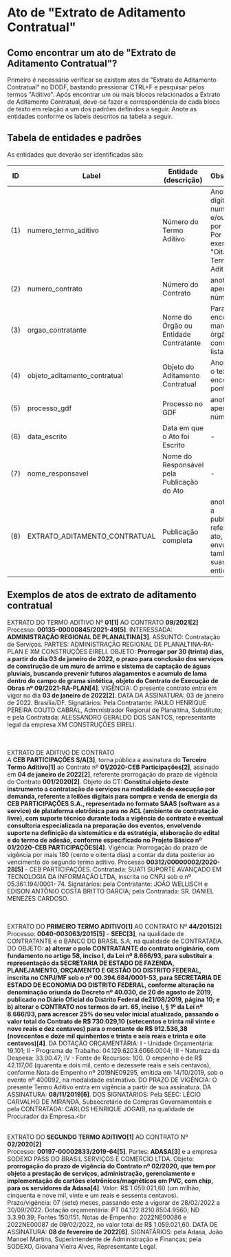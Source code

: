 # Ato de "Extrato de Aditamento Contratual"


## Como encontrar um ato de "Extrato de Aditamento Contratual"?

Primeiro é necessário verificar se existem atos de "Extrato de Aditamento Contratual" no DODF, bastando pressionar CTRL+F e pesquisar pelos termos "Aditivo". Após encontrar um ou mais blocos relacionados a Extrato de Aditamento Contratual, deve-se fazer a correspondência de cada bloco de texto em relação a um dos padrões definidos a seguir. Anote as entidades conforme os labels descritos na tabela a seguir.

## Tabela de entidades e padrões

As entidades que deverão ser identificadas são:

ID | Label | Entidade (descrição)  | Observação
------- | ------- | ------- | ------- 
(1) | numero_termo_aditivo | Número do Termo Aditivo | Anotar os dígitos numéricos e/ou escrito por extenso. Por exemplo, "Oitavo Termo Aditivo"
(2) | numero_contrato | Número do Contrato | anotar apenas os números
(3) | orgao_contratante | Nome do Órgão ou Entidade Contratante | Para encontrar e marcar o órgão, consulte a lista [aqui](../listagem_orgaos.md)
(4) | objeto_aditamento_contratual | Objeto do Aditamento Contratual | Anotar todo o texto até encontrar o ponto final
(5) | processo_gdf | Processo no GDF | anotar apenas os números
(6) | data_escrito | Data em que o Ato foi Escrito | -
(7) | nome_responsavel | Nome do Responsável pela Publicação do Ato | -
(8) | EXTRATO_ADITAMENTO_CONTRATUAL | Publicação completa | anotar toda a publicação referente ao ato, envolvendo também as suas entidades


## Exemplos de atos de extrato de aditamento contratual


EXTRATO DO TERMO ADITIVO Nº **01[1]** AO CONTRATO **09/2021[2]**<br>
Processo: **00135-00000845/2021-49[5]**. INTERESSADA: **ADMINISTRAÇÃO REGIONAL DE PLANALTINA[3]**. ASSUNTO: Contratação de Serviços. PARTES: ADMINISTRAÇÃO REGIONAL DE PLANALTINA-RA-PLAN E XM CONSTRUÇÕES EIRELI. OBJETO: **Prorrogar por 30 (trinta) dias, a partir do dia 03 de janeiro de 2022, o prazo para conclusão dos serviços de construção de um muro de arrimo e sistema de captação de águas pluviais, buscando prevenir futuros alagamentos e acumulo de lama dentro do campo de grama sintética, objeto do Contrato de Execução de Obras nº 09/2021-RA-PLAN[4]**. VIGÊNCIA: O presente contrato entra em vigor no dia **03 de janeiro de 2022[2]**. DATA DA ASSINATURA: 03 de janeiro de 2022. Brasília/DF. Signatários: Pela Contratante: PAULO HENRIQUE PEREIRA COUTO CABRAL, Administrador Regional de Planaltina, Substituto; e pela Contratada: ALESSANDRO GERALDO DOS SANTOS, representante legal da empresa XM CONSTRUÇÕES EIRELI.<br><br><br>


EXTRATO DE ADITIVO DE CONTRATO<br>
A **CEB PARTICIPAÇÕES S/A[3]**, torna pública a assinatura do **Terceiro Termo Aditivo[1]** ao Contrato nº **01/2020-CEB Participações[2]**, assinado em **04 de janeiro de 2022[2]**, referente prorrogação do prazo de vigência do Contrato **001/2020[2]**. Objeto do CT: **Constitui objeto deste instrumento a contratação de serviços na modalidade de execução por demanda, referente a leilões digitais para compra e venda de energia da CEB PARTICIPAÇÕES S.A., representada no formato SAAS (software as a service) de plataforma eletrônica para no ACL (ambiente de contratação livre), com suporte técnico durante toda a vigência do contrato e eventual consultoria especializada na preparação dos eventos, envolvendo suporte na definição da sistemática e da estratégia, elaboração do edital e do termo de adesão, conforme especificado no Projeto Básico nº 01/2020-CEB PARTICIPAÇÕES[4]**. Vigência: Prorrogação do prazo de vigência por mais 180 (cento e oitenta dias) a contar da data posterior ao vencimento do segundo termo aditivo. Processo **00312/00000002/2020-28[5]** - CEB PARTICIPAÇÕES. Contratada: SUATI SUPORTE AVANÇADO EM TECNOLOGIA DA INFORMAÇÃO LTDA, inscrita no CNPJ sob o nº 05.361.194/0001- 74. Signatários: pela Contratante: JOÃO WELLISCH e EDISON ANTÔNIO COSTA BRITTO GARCIA; pela Contratada: SR. DANIEL MENEZES CARDOSO.<br><br><br>

EXTRATO DO **PRIMEIRO TERMO ADITIVO[1]** AO CONTRATO Nº **44/2015[2]**<br>
Processo: **0040-003063/2015[5]** - **SEEC[3]**, na qualidade de CONTRATANTE e o BANCO DO BRASIL S.A, na qualidade de CONTRATADA. DO OBJETO: **a) alterar o polo CONTRATANTE do contrato originário, com fundamento no artigo 58, inciso I, da Lei nº 8.666/93, para substituir a representação da SECRETARIA DE ESTADO DE FAZENDA, PLANEJAMENTO, ORÇAMENTO E GESTÃO DO DISTRITO FEDERAL, inscrita no CNPJ/MF sob o nº 00.394.684/0001-53, para SECRETARIA DE ESTADO DE ECONOMIA DO DISTRITO FEDERAL, conforme alteração na denominação oriunda do Decreto nº 40.030, de 20 de agosto de 2019, publicado no Diário Oficial do Distrito Federal de21/08/2019, página 10; e b) alterar o CONTRATO nos termos do art. 65, inciso I, § 1º da Lei nº 8.666/93, para acrescer 25% do seu valor inicial atualizado, passando o valor total do Contrato de R$ 730.029,10 (setecentos e trinta mil vinte e nove reais e dez centavos) para o montante de R$ 912.536,38 (novecentos e doze mil quinhentos e trinta e seis reais e trinta e oito centavos)[4]**. DA DOTAÇÃO ORÇAMENTÁRIA: I - Unidade Orçamentária: 19.101; II - Programa de Trabalho: 04.129.6203.6066.0004; III - Natureza da Despesa: 33.90.47; IV - Fonte de Recursos: 100. O empenho é de R$ 42.117,06 (quarenta e dois mil, cento e dezessete reais e seis centavos), conforme Nota de Empenho nº 2019NE09295, emitida em 14/10/2019, sob o evento nº 400092, na modalidade estimativo. DO PRAZO DE VIGÊNCIA: O presente Termo Aditivo entra em vigência a partir de sua assinatura. DA ASSINATURA: **08/11/2019[6]**. DOS SIGNATÁRIOS: Pela SEEC: LÉCIO CARVALHO DE MIRANDA, Subsecretário de Compras Governamentais e pela CONTRATADA: CARLOS HENRIQUE JOGAIB, na qualidade de Procurador da Empresa.<br<br><br>

EXTRATO DO **SEGUNDO TERMO ADITIVO[1]** AO CONTRATO Nº **02/2020[2]**<br>
Processo: **00197-00002833/2019-64[5]**. Partes: **ADASA[3]** e a empresa SODEXO PASS DO BRASIL SERVIÇOS E COMERCIO LTDA. Objeto: **prorrogação do prazo de vigência do Contrato nº 02/2020, que tem por objeto a prestação de serviços, administração, gerenciamento e implementação de cartões eletrônicos/magnéticos em PVC, com chip, para os servidores da Adasa[4]**. Valor: R$ 1.059.021,60 (um milhão, cinquenta e nove mil, vinte e um reais e sessenta centavos). Prazo/vigência: 07 (sete) meses, passando este a vigorar de 28/02/2022 a 30/09/2022. Dotação orçamentária: PT 04.122.8210.8504.9560; ND 3.3.90.39; Fontes 150/151. Notas de Empenho: 2022NE00086 e 2022NE00087 de 09/02/2022, no valor total de R$ 1.059.021,60. DATA DE ASSINATURA: **08 de fevereiro de 2022[6]**. SIGNATÁRIOS: pela Adasa, João Manoel Martins, Superintendente de Administração e Finanças; pela SODEXO, Giovana Vieira Alves, Representante Legal.
